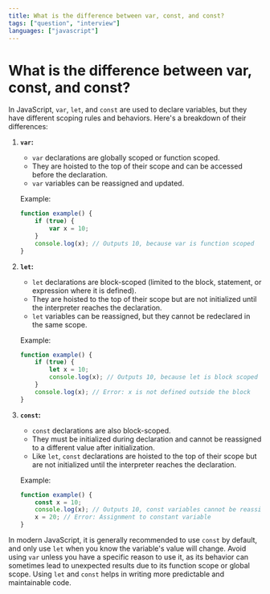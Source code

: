 ```yaml
---
title: What is the difference between var, const, and const?
tags: ["question", "interview"]
languages: ["javascript"]
---
```


# What is the difference between var, const, and const?

In JavaScript, `var`, `let`, and `const` are used to declare variables, but they have different scoping rules and behaviors. Here's a breakdown of their differences:

1. **`var`:**
   - `var` declarations are globally scoped or function scoped.
   - They are hoisted to the top of their scope and can be accessed before the declaration.
   - `var` variables can be reassigned and updated.

   Example:
   ```javascript
   function example() {
       if (true) {
           var x = 10;
       }
       console.log(x); // Outputs 10, because var is function scoped
   }
   ```

2. **`let`:**
   - `let` declarations are block-scoped (limited to the block, statement, or expression where it is defined).
   - They are hoisted to the top of their scope but are not initialized until the interpreter reaches the declaration.
   - `let` variables can be reassigned, but they cannot be redeclared in the same scope.

   Example:
   ```javascript
   function example() {
       if (true) {
           let x = 10;
           console.log(x); // Outputs 10, because let is block scoped
       }
       console.log(x); // Error: x is not defined outside the block
   }
   ```

3. **`const`:**
   - `const` declarations are also block-scoped.
   - They must be initialized during declaration and cannot be reassigned to a different value after initialization.
   - Like `let`, `const` declarations are hoisted to the top of their scope but are not initialized until the interpreter reaches the declaration.

   Example:
   ```javascript
   function example() {
       const x = 10;
       console.log(x); // Outputs 10, const variables cannot be reassigned
       x = 20; // Error: Assignment to constant variable
   }
   ```

In modern JavaScript, it is generally recommended to use `const` by default, and only use `let` when you know the variable's value will change. Avoid using `var` unless you have a specific reason to use it, as its behavior can sometimes lead to unexpected results due to its function scope or global scope. Using `let` and `const` helps in writing more predictable and maintainable code.
